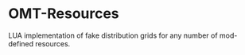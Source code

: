 # OMT-Resources
LUA implementation of fake distribution grids for any number of mod-defined resources.
